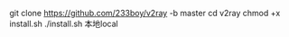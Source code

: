 git clone https://github.com/233boy/v2ray -b master
cd v2ray
chmod +x install.sh
./install.sh 本地local
